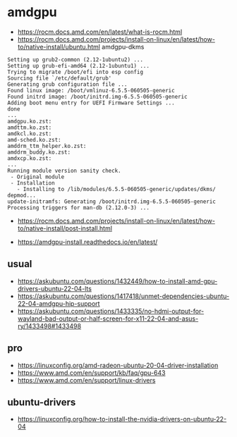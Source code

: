 # amdgpu

* https://rocm.docs.amd.com/en/latest/what-is-rocm.html
* https://rocm.docs.amd.com/projects/install-on-linux/en/latest/how-to/native-install/ubuntu.html
amdgpu-dkms

```
Setting up grub2-common (2.12-1ubuntu2) ...
Setting up grub-efi-amd64 (2.12-1ubuntu1) ...
Trying to migrate /boot/efi into esp config
Sourcing file `/etc/default/grub'
Generating grub configuration file ...
Found linux image: /boot/vmlinuz-6.5.5-060505-generic
Found initrd image: /boot/initrd.img-6.5.5-060505-generic
Adding boot menu entry for UEFI Firmware Settings ...
done
...
amdgpu.ko.zst:
amdttm.ko.zst:
amdkcl.ko.zst:
amd-sched.ko.zst:
amddrm_ttm_helper.ko.zst:
amddrm_buddy.ko.zst:
amdxcp.ko.zst:
...
Running module version sanity check.
 - Original module
 - Installation
   - Installing to /lib/modules/6.5.5-060505-generic/updates/dkms/
depmod...
update-initramfs: Generating /boot/initrd.img-6.5.5-060505-generic
Processing triggers for man-db (2.12.0-3) ...
```

* https://rocm.docs.amd.com/projects/install-on-linux/en/latest/how-to/native-install/post-install.html

* https://amdgpu-install.readthedocs.io/en/latest/

## usual

* https://askubuntu.com/questions/1432449/how-to-install-amd-gpu-drivers-ubuntu-22-04-lts
* https://askubuntu.com/questions/1417418/unmet-dependencies-ubuntu-22-04-amdgpu-hip-support
* https://askubuntu.com/questions/1433335/no-hdmi-output-for-wayland-bad-output-or-half-screen-for-x11-22-04-and-asus-ry/1433498#1433498

## pro

* https://linuxconfig.org/amd-radeon-ubuntu-20-04-driver-installation
* https://www.amd.com/en/support/kb/faq/gpu-643
* https://www.amd.com/en/support/linux-drivers

## ubuntu-drivers

* https://linuxconfig.org/how-to-install-the-nvidia-drivers-on-ubuntu-22-04
